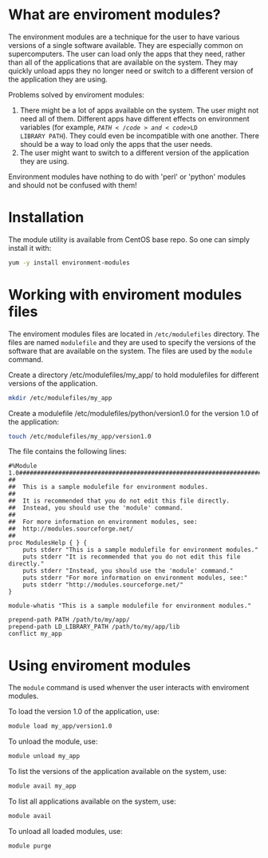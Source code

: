<h1>What are enviroment modules?</h1>
The environment modules are a technique for the user to have various versions of a single software available. They are especially common on supercomputers. The user can load only the apps that they need, rather than all of the applications that are available on the system.
They may quickly unload apps they no longer need or switch to a different version of the application they are using.

Problems solved by enviroment modules:
1. There might be a lot of apps available on the system. The user might not need all of them. Different apps have different effects on environment variables (for example, <code>$PATH</code> and <code>$LD LIBRARY PATH</code>). They could even be incompatible with one another. There should be a way to load only the apps that the user needs.
2. The user might want to switch to a different version of the application they are using. 

Environment modules have nothing to do with 'perl' or 'python' modules and should not be confused with them!

<h1>Installation</h1>
The module utility is available from CentOS base repo. So one can simply install it with:

```bash
yum -y install environment-modules
```

<h1>Working with enviroment modules files</h1>
The enviroment modules files are located in <code>/etc/modulefiles</code> directory. The files are named <code>modulefile</code> and they are used to specify the versions of the software that are available on the system. The files are used by the <code>module</code> command.

Create a directory /etc/modulefiles/my_app/ to hold modulefiles for different versions of the application.

```bash
mkdir /etc/modulefiles/my_app
```

Create a modulefile /etc/modulefiles/python/version1.0 for the version 1.0 of the application:

```bash
touch /etc/modulefiles/my_app/version1.0
```

The file contains the following lines:

```
#%Module 1.0#####################################################################
##
##  This is a sample modulefile for environment modules.
##
##  It is recommended that you do not edit this file directly.
##  Instead, you should use the 'module' command.
##
##  For more information on environment modules, see:
##  http://modules.sourceforge.net/
##
proc ModulesHelp { } {
    puts stderr "This is a sample modulefile for environment modules."
    puts stderr "It is recommended that you do not edit this file directly."
    puts stderr "Instead, you should use the 'module' command."
    puts stderr "For more information on environment modules, see:"
    puts stderr "http://modules.sourceforge.net/"
}

module-whatis "This is a sample modulefile for environment modules."

prepend-path PATH /path/to/my/app/
prepend-path LD_LIBRARY_PATH /path/to/my/app/lib
conflict my_app
```

<h1>Using enviroment modules</h1>

The <code>module</code> command is used whenver the user interacts with enviroment modules.

To load the version 1.0 of the application, use:

```bash
module load my_app/version1.0
```

To unload the module, use:

```bash
module unload my_app
```

To list the versions of the application available on the system, use:

```bash
module avail my_app
```

To list all applications available on the system, use:

```bash
module avail
```

To unload all loaded modules, use:

```bash
module purge
```
